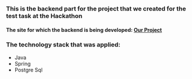<h3>This is the backend part for the project that we created for the test task at the Hackathon</h3>
<h4>The site for which the backend is being developed: <a href="https://github.com/maxxlab/maxxlab.github.io">Our Project</a> </h4>

<h3>The technology stack that was applied:</h3>
<ul>
  <li>Java</li>
  <li>Spring</li>
  <li>Postgre Sql</li>
</ul>
